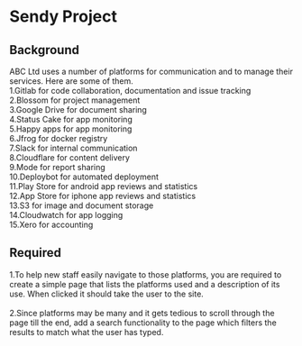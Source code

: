 # Sendy Project
## Background

ABC Ltd uses a number of platforms for communication and to manage their services. Here are some of them.<br>
1.Gitlab for code collaboration, documentation and issue tracking<br>
2.Blossom for project management<br>
3.Google Drive for document sharing<br>
4.Status Cake for app monitoring<br>
5.Happy apps for app monitoring<br>
6.Jfrog for docker registry<br>
7.Slack for internal communication<br>
8.Cloudflare for content delivery<br>
9.Mode for report sharing<br>
10.Deploybot for automated deployment<br>
11.Play Store for android app reviews and statistics<br>
12.App Store for iphone app reviews and statistics<br>
13.S3 for image and document storage<br>
14.Cloudwatch for app logging<br>
15.Xero for accounting<br>

## Required

1.To help new staff easily navigate to those platforms, you are required to create a simple page that lists the platforms used and a description of its use. When clicked it should take the user to the site. <br> <br>
2.Since platforms may be many and it gets tedious to scroll through the page till the end, add a search functionality to the page which filters the results to match what the user has typed.
